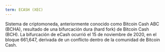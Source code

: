 ```yaml
---
term: ECASH (XEC)
---
```


Sistema de criptomoneda, anteriormente conocido como Bitcoin Cash ABC (BCHA), resultado de una bifurcación dura (hard fork) de Bitcoin Cash (BCH). La bifurcación de eCash ocurrió el 15 de noviembre de 2020, en el bloque 661,647, derivada de un conflicto dentro de la comunidad de Bitcoin Cash.